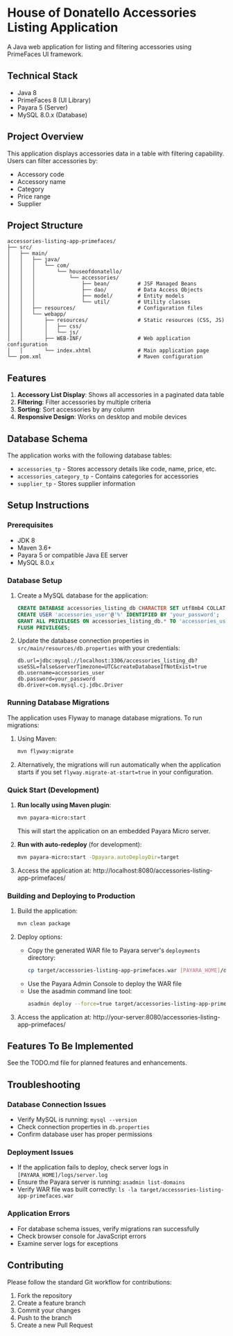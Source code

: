 # House of Donatello Accessories Listing Application

A Java web application for listing and filtering accessories using PrimeFaces UI framework.

## Technical Stack

- Java 8
- PrimeFaces 8 (UI Library)
- Payara 5 (Server)
- MySQL 8.0.x (Database)

## Project Overview

This application displays accessories data in a table with filtering capability. Users can filter accessories by:

- Accessory code
- Accessory name
- Category
- Price range
- Supplier

## Project Structure

```
accessories-listing-app-primefaces/
├── src/
│   ├── main/
│   │   ├── java/
│   │   │   └── com/
│   │   │       └── houseofdonatello/
│   │   │           └── accessories/
│   │   │               ├── bean/         # JSF Managed Beans
│   │   │               ├── dao/          # Data Access Objects
│   │   │               ├── model/        # Entity models
│   │   │               └── util/         # Utility classes
│   │   ├── resources/                    # Configuration files
│   │   └── webapp/
│   │       ├── resources/                # Static resources (CSS, JS)
│   │       │   ├── css/
│   │       │   └── js/
│   │       ├── WEB-INF/                  # Web application configuration
│   │       └── index.xhtml               # Main application page
└── pom.xml                               # Maven configuration
```

## Features

1. **Accessory List Display**: Shows all accessories in a paginated data table
2. **Filtering**: Filter accessories by multiple criteria
3. **Sorting**: Sort accessories by any column
4. **Responsive Design**: Works on desktop and mobile devices

## Database Schema

The application works with the following database tables:

- `accessories_tp` - Stores accessory details like code, name, price, etc.
- `accessories_category_tp` - Contains categories for accessories
- `supplier_tp` - Stores supplier information

## Setup Instructions

### Prerequisites

- JDK 8
- Maven 3.6+
- Payara 5 or compatible Java EE server
- MySQL 8.0.x

### Database Setup

1. Create a MySQL database for the application:
   ```sql
   CREATE DATABASE accessories_listing_db CHARACTER SET utf8mb4 COLLATE utf8mb4_unicode_ci;
   CREATE USER 'accessories_user'@'%' IDENTIFIED BY 'your_password';
   GRANT ALL PRIVILEGES ON accessories_listing_db.* TO 'accessories_user'@'%';
   FLUSH PRIVILEGES;
   ```

2. Update the database connection properties in `src/main/resources/db.properties` with your credentials:
   ```properties
   db.url=jdbc:mysql://localhost:3306/accessories_listing_db?useSSL=false&serverTimezone=UTC&createDatabaseIfNotExist=true
   db.username=accessories_user
   db.password=your_password
   db.driver=com.mysql.cj.jdbc.Driver
   ```

### Running Database Migrations

The application uses Flyway to manage database migrations. To run migrations:

1. Using Maven:
   ```bash
   mvn flyway:migrate
   ```

2. Alternatively, the migrations will run automatically when the application starts if you set
   `flyway.migrate-at-start=true` in your configuration.

### Quick Start (Development)

1. **Run locally using Maven plugin**:
   ```bash
   mvn payara-micro:start
   ```
   This will start the application on an embedded Payara Micro server.

2. **Run with auto-redeploy** (for development):
   ```bash
   mvn payara-micro:start -Dpayara.autoDeployDir=target
   ```

3. Access the application at: http://localhost:8080/accessories-listing-app-primefaces/

### Building and Deploying to Production

1. Build the application:
   ```bash
   mvn clean package
   ```

2. Deploy options:
    - Copy the generated WAR file to Payara server's `deployments` directory:
      ```bash
      cp target/accessories-listing-app-primefaces.war [PAYARA_HOME]/deployments/
      ```
    - Use the Payara Admin Console to deploy the WAR file
    - Use the asadmin command line tool:
      ```bash
      asadmin deploy --force=true target/accessories-listing-app-primefaces.war
      ```

3. Access the application at: http://your-server:8080/accessories-listing-app-primefaces/

## Features To Be Implemented

See the TODO.md file for planned features and enhancements.

## Troubleshooting

### Database Connection Issues

- Verify MySQL is running: `mysql --version`
- Check connection properties in `db.properties`
- Confirm database user has proper permissions

### Deployment Issues

- If the application fails to deploy, check server logs in `[PAYARA_HOME]/logs/server.log`
- Ensure the Payara server is running: `asadmin list-domains`
- Verify WAR file was built correctly: `ls -la target/accessories-listing-app-primefaces.war`

### Application Errors

- For database schema issues, verify migrations ran successfully
- Check browser console for JavaScript errors
- Examine server logs for exceptions

## Contributing

Please follow the standard Git workflow for contributions:

1. Fork the repository
2. Create a feature branch
3. Commit your changes
4. Push to the branch
5. Create a new Pull Request
